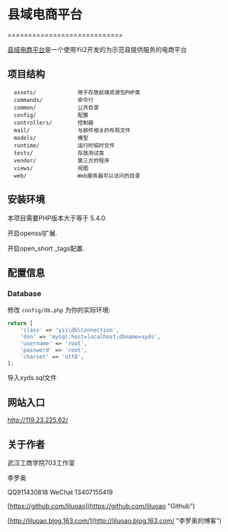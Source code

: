 # 县域电商平台 #
============================


[县域电商平台](https://github.com/wtbu703/xyds "县域电商平台")是一个使用Yii2开发的为示范县提供服务的电商平台


## 项目结构 ##


      assets/             用于存放前端资源包PHP类
      commands/           命令行
      common/       	  公共目录
      config/             配置
      controllers/        控制器
      mail/               与邮件相关的布局文件
      models/             模型
      runtime/            运行时临时文件
      tests/              存放测试类
      vendor/             第三方的程序
      views/              视图
      web/                Web服务器可以访问的目录



## 安装环境 ##


本项目需要PHP版本大于等于 5.4.0.

开启openssl扩展.

开启open_short _tags配置.




## 配置信息 ##


### Database

修改 `config/db.php` 为你的实际环境:

```php
return [
    'class' => 'yii\db\Connection',
    'dsn' => 'mysql:host=localhost;dbname=xyds',
    'username' => 'root',
    'password' => 'root',
    'charset' => 'utf8',
];
```

导入xyds.sql文件


## 网站入口 ##
http://119.23.225.62/

## 关于作者 ##
武汉工商学院703工作室

李罗奥

QQ911430818
WeChat 13407155419

[https://github.com/liluoao](https://github.com/liluoao "Github")

[http://liluoao.blog.163.com/](http://liluoao.blog.163.com/ "李罗奥的博客")
